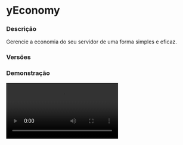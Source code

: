 # yEconomy
<secondary-label ref="management"/>

### Descrição
Gerencie a economia do seu servidor de uma forma simples e eficaz.

### Versões
<secondary-label ref="1.8"/>
<secondary-label ref="1.9"/>
<secondary-label ref="1.10"/>
<secondary-label ref="1.11"/>
<secondary-label ref="1.12"/>
<secondary-label ref="1.13"/>
<secondary-label ref="1.14"/>
<secondary-label ref="1.15"/>
<secondary-label ref="1.16"/>
<secondary-label ref="1.17"/>
<secondary-label ref="1.18"/>
<secondary-label ref="1.19"/>
<secondary-label ref="1.20"/>
<secondary-label ref="1.21"/>

### Demonstração
<video src="//www.youtube.com/watch?v=Pb0N5YV7HOw"/>


<chapter title="Comandos" id="commands" collapsible="true">
<code-block lang="plain text">/money - Abre o menu principal ou envia a quantia de money do jogador no chat.
/money [player] - Ver a quantia de money de outro jogador.
/money transacoes - Ver as transações recentes.
/money transacoes [player] - Ver as transações recentes de outro jogador.
/money enviar - Enviar coins para um jogador.
/money cheque - Criar um cheque.
/money criarcheque - Gerar um cheque para outro jogador
/money adicionar - Adicionar coins para um jogador.
/money remover - Remover coins de um jogador.
/money setar - Setar coins para um jogador.
/money formatar - Formatar ou deformatar uma quantia.
/money toggle - Ativar
/Desativar o recebimento de coins.
/money top - Abre o menu do top.
/money setnpc  - Setar o NPC do TOP.
/money delnpc  - Deletar o NPC do TOP.
/magnata - Mostra o magnata atual.
/cheque - Cria um cheque
/cheque [quantia] [player] - Gerar um cheque para outro jogador
/pay - Enviar coins para um jogador.</code-block>
</chapter>

<chapter title="Permissões" id="permissions" collapsible="true">
<code-block lang="plain text">yeconomy.usar - Permissão para o /money
yeconomy.outros - Permissão para o /money
yeconomy.enviar - Permissão para o /money enviar e /pay
yeconomy.cheque - Permissão para o /money cheque e /cheque
yeconomy.criarcheque - Permissão para o /money criarcheque e /cheque [quantia] [player]
yeconomy.adicionar - Permissão para o /money adicionar
yeconomy.remover - Permissão para o /money remover
yeconomy.setar - Permissão para o /money setar
yeconomy.formatar - Permissão para o /money formatar
yeconomy.toggle - Permissão para o /money toggle
yeconomy.top - Permissão para o /money top
yeconomy.setnpc - Permissão para o /money setnpc
yeconomy.delnpc - Permissão para o /money delnpc
yeconomy.magnata - Permissão para o /magnata
yeconomy.transactions.others - Permissão para o /money transacoes [player]
yeconomy.death.bypass - Permissão para não perder money ao morrer</code-block>
</chapter>

## Placeholders
<primary-label ref="placeholders"/>

Aqui estão as placeholders disponíveis para utilização com este plugin. Consulte-as para entender como utilizá-las corretamente.

<code-block lang="plain text" ignore-vars="true">
%yeconomy_money% - Retorna a quantia de money do jogador formatado.
%yeconomy_money_raw% - Retorna a quantia de money do jogador sem formatar.&nbsp;
%yeconomy_magnata% - Retorna a tag caso o jogador for o magnata.
</code-block>

## Chat
<primary-label ref="chat"/>

Esta seção apresenta as placeholders disponíveis para utilização no chat. Consulte-as para compreender como aplicá-las de maneira eficaz.

<code-block lang="plain text">
{magnata} - Tag do jogador mais rico (magnata)
</code-block>



## Erros comuns
<primary-label ref="errors"/>

Antes de configurar o plugin, revise os pontos listados aqui para evitar problemas frequentes durante a configuração.

<seealso style="cards">
    <category ref="wrs">
        <a href="yplugins.md"></a>        <a href="https://ystoreplugins.com.br/plugins/detalhes/51-yEconomy">Site do plugin yEconomy</a>
    </category>
</seealso>